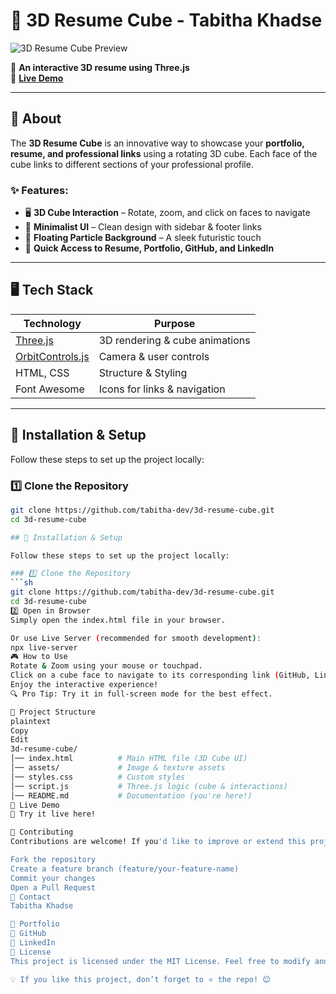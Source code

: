 # 🚀 3D Resume Cube - Tabitha Khadse  

![3D Resume Cube Preview](https://github.com/tabitha-dev/3d-resume-cube/assets/banner.png)  

📌 **An interactive 3D resume using Three.js**  
🔗 **[Live Demo](https://code.tabitha.dev/)**  

---

## 📜 About  

The **3D Resume Cube** is an innovative way to showcase your **portfolio, resume, and professional links** using a rotating 3D cube. Each face of the cube links to different sections of your professional profile.

### ✨ Features:  
- 🖥 **3D Cube Interaction** – Rotate, zoom, and click on faces to navigate  
- 🎨 **Minimalist UI** – Clean design with sidebar & footer links  
- 🌌 **Floating Particle Background** – A sleek futuristic touch  
- 📜 **Quick Access to Resume, Portfolio, GitHub, and LinkedIn**  

---

## 🖥 Tech Stack  

| Technology  | Purpose  |
|-------------|----------|
| [Three.js](https://threejs.org/) | 3D rendering & cube animations |
| [OrbitControls.js](https://threejs.org/docs/#examples/en/controls/OrbitControls) | Camera & user controls |
| HTML, CSS | Structure & Styling |
| Font Awesome | Icons for links & navigation |

---

## 🚀 Installation & Setup  

Follow these steps to set up the project locally:

### 1️⃣ Clone the Repository  
```sh
git clone https://github.com/tabitha-dev/3d-resume-cube.git
cd 3d-resume-cube

## 🚀 Installation & Setup  

Follow these steps to set up the project locally:

### 1️⃣ Clone the Repository  
```sh
git clone https://github.com/tabitha-dev/3d-resume-cube.git
cd 3d-resume-cube
2️⃣ Open in Browser
Simply open the index.html file in your browser.

Or use Live Server (recommended for smooth development):
npx live-server
🎮 How to Use
Rotate & Zoom using your mouse or touchpad.
Click on a cube face to navigate to its corresponding link (GitHub, LinkedIn, Portfolio, Resume, etc.).
Enjoy the interactive experience!
🔍 Pro Tip: Try it in full-screen mode for the best effect.

📂 Project Structure
plaintext
Copy
Edit
3d-resume-cube/
│── index.html          # Main HTML file (3D Cube UI)
│── assets/             # Image & texture assets
│── styles.css          # Custom styles
│── script.js           # Three.js logic (cube & interactions)
│── README.md           # Documentation (you're here!)
📌 Live Demo
🎥 Try it live here!

🤝 Contributing
Contributions are welcome! If you'd like to improve or extend this project, feel free to:

Fork the repository
Create a feature branch (feature/your-feature-name)
Commit your changes
Open a Pull Request
📧 Contact
Tabitha Khadse

🔗 Portfolio
🐙 GitHub
💼 LinkedIn
📜 License
This project is licensed under the MIT License. Feel free to modify and use it for your own projects. 🚀

💡 If you like this project, don’t forget to ⭐️ the repo! 😊